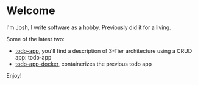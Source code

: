 # Welcome

I'm Josh, I write software as a hobby. Previously did it for a living. 

Some of the latest two: 
 * [todo-app](https://github.com/mooreolith/todo-app), you'll find a description of 3-Tier architecture using a CRUD app: todo-app
 * [todo-app-docker](https://github.com/mooreolith/todo-app-docker), containerizes the previous todo app

Enjoy!
